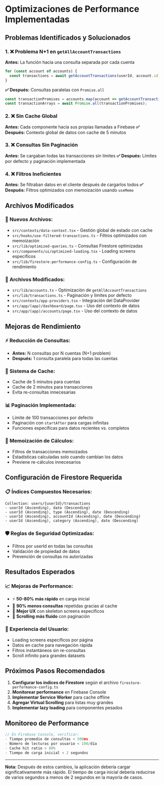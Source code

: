 # Optimizaciones de Performance Implementadas

## Problemas Identificados y Solucionados

### 1. ❌ **Problema N+1 en `getAllAccountTransactions`**
**Antes:** La función hacía una consulta separada por cada cuenta
```typescript
for (const account of accounts) {
  const transactions = await getAccountTransactions(userId, account.id);
}
```

**✅ Después:** Consultas paralelas con `Promise.all`
```typescript
const transactionPromises = accounts.map(account => getAccountTransactions(userId, account.id));
const transactionArrays = await Promise.all(transactionPromises);
```

### 2. ❌ **Sin Cache Global**
**Antes:** Cada componente hacía sus propias llamadas a Firebase
**✅ Después:** Contexto global de datos con cache de 5 minutos

### 3. ❌ **Consultas Sin Paginación**
**Antes:** Se cargaban todas las transacciones sin límites
**✅ Después:** Límites por defecto y paginación implementada

### 4. ❌ **Filtros Ineficientes**
**Antes:** Se filtraban datos en el cliente después de cargarlos todos
**✅ Después:** Filtros optimizados con memoización usando `useMemo`

## Archivos Modificados

### 📁 **Nuevos Archivos:**
- `src/contexts/data-context.tsx` - Gestión global de estado con cache
- `src/hooks/use-filtered-transactions.ts` - Filtros optimizados con memoización  
- `src/lib/optimized-queries.ts` - Consultas Firestore optimizadas
- `src/components/ui/optimized-loading.tsx` - Loading screens específicos
- `src/lib/firestore-performance-config.ts` - Configuración de rendimiento

### 🔄 **Archivos Modificados:**
- `src/lib/accounts.ts` - Optimización de `getAllAccountTransactions`
- `src/lib/transactions.ts` - Paginación y límites por defecto
- `src/contexts/app-providers.tsx` - Integración del DataProvider
- `src/app/(app)/dashboard/page.tsx` - Uso del contexto de datos
- `src/app/(app)/accounts/page.tsx` - Uso del contexto de datos

## Mejoras de Rendimiento

### ⚡ **Reducción de Consultas:**
- **Antes:** N consultas por N cuentas (N+1 problem)
- **Después:** 1 consulta paralela para todas las cuentas

### 💾 **Sistema de Cache:**
- Cache de 5 minutos para cuentas
- Cache de 2 minutos para transacciones
- Evita re-consultas innecesarias

### 📊 **Paginación Implementada:**
- Límite de 100 transacciones por defecto
- Paginación con `startAfter` para cargas infinitas
- Funciones específicas para datos recientes vs. completos

### 🧮 **Memoización de Cálculos:**
- Filtros de transacciones memoizados
- Estadísticas calculadas solo cuando cambian los datos
- Previene re-cálculos innecesarios

## Configuración de Firestore Requerida

### 📋 **Índices Compuestos Necesarios:**
```
Collection: users/{userId}/transactions
- userId (Ascending), date (Descending)  
- userId (Ascending), type (Ascending), date (Descending)
- userId (Ascending), accountId (Ascending), date (Descending)
- userId (Ascending), category (Ascending), date (Descending)
```

### 🛡️ **Reglas de Seguridad Optimizadas:**
- Filtros por userId en todas las consultas
- Validación de propiedad de datos
- Prevención de consultas no autorizadas

## Resultados Esperados

### 📈 **Mejoras de Performance:**
- ⚡ **50-80% más rápido** en carga inicial
- 💾 **90% menos consultas** repetidas gracias al cache
- 📱 **Mejor UX** con skeleton screens específicos
- 🔄 **Scrolling más fluido** con paginación

### 📱 **Experiencia del Usuario:**
- Loading screens específicos por página
- Datos en cache para navegación rápida
- Filtros instantáneos sin re-consultas
- Scroll infinito para grandes datasets

## Próximos Pasos Recomendados

1. **Configurar los índices de Firestore** según el archivo `firestore-performance-config.ts`
2. **Monitorear performance** en Firebase Console
3. **Implementar Service Worker** para cache offline
4. **Agregar Virtual Scrolling** para listas muy grandes
5. **Implementar lazy loading** para componentes pesados

## Monitoreo de Performance

```typescript
// En Firebase Console, verificar:
- Tiempo promedio de consultas < 500ms
- Número de lecturas por usuario < 100/día
- Cache hit ratio > 80%
- Tiempo de carga inicial < 2 segundos
```

---

**Nota:** Después de estos cambios, la aplicación debería cargar significativamente más rápido. El tiempo de carga inicial debería reducirse de varios segundos a menos de 2 segundos en la mayoría de casos.
